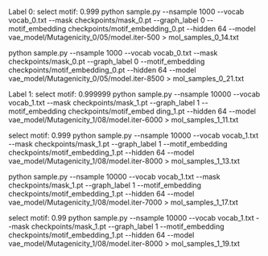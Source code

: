 

Label 0:
select motif: 0.999
python sample.py --nsample 1000 --vocab vocab_0.txt --mask checkpoints/mask_0.pt --graph_label 0 --motif_embedding checkpoints/motif_embedding_0.pt --hidden 64 --model vae_model/Mutagenicity_0/05/model.iter-500 > mol_samples_0_14.txt

python sample.py --nsample 1000 --vocab vocab_0.txt --mask checkpoints/mask_0.pt --graph_label 0 --motif_embedding checkpoints/motif_embedding_0.pt --hidden 64 --model vae_model/Mutagenicity_0/05/model.iter-8500 > mol_samples_0_21.txt


Label 1:
select motif: 0.999999
python sample.py --nsample 10000 --vocab vocab_1.txt --mask checkpoints/mask_1.pt --graph_label 1 --motif_embedding checkpoints/motif_embed
ding_1.pt --hidden 64 --model vae_model/Mutagenicity_1/08/model.iter-6000 > mol_samples_1_11.txt

select motif: 0.999
python sample.py --nsample 10000 --vocab vocab_1.txt --mask checkpoints/mask_1.pt --graph_label 1 --motif_embedding checkpoints/motif_embedding_1.pt --hidden 64 --model vae_model/Mutagenicity_1/08/model.iter-8000 > mol_samples_1_13.txt

python sample.py --nsample 10000 --vocab vocab_1.txt --mask checkpoints/mask_1.pt --graph_label 1 --motif_embedding checkpoints/motif_embedding_1.pt --hidden 64 --model vae_model/Mutagenicity_1/08/model.iter-7000 > mol_samples_1_17.txt

select motif: 0.99
python sample.py --nsample 10000 --vocab vocab_1.txt --mask checkpoints/mask_1.pt --graph_label 1 --motif_embedding checkpoints/motif_embedding_1.pt --hidden 64 --model vae_model/Mutagenicity_1/08/model.iter-8000 > mol_samples_1_19.txt
